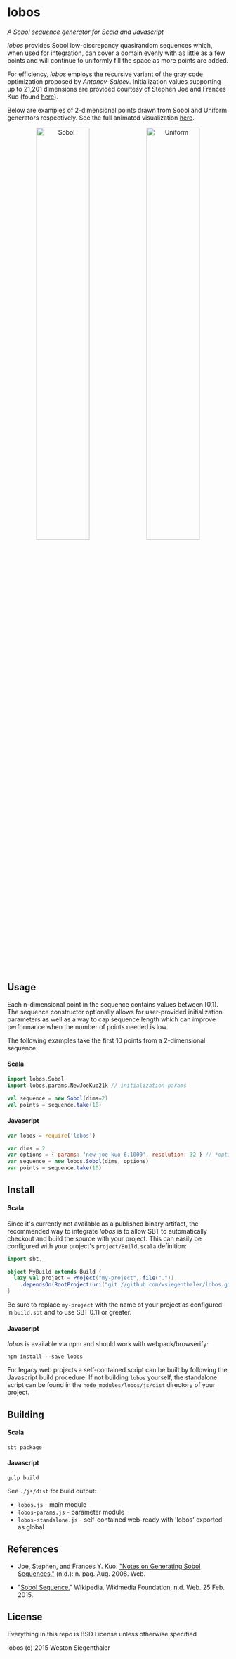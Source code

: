 # lobos
*A Sobol sequence generator for Scala and Javascript*

*lobos* provides Sobol low-discrepancy quasirandom sequences which, when used for integration, can cover a domain evenly with as little as a few points and will continue to uniformly fill the space as more points are added.

For efficiency, *lobos* employs the recursive variant of the gray code optimization proposed by *Antonov-Saleev*.  Initialization values supporting up to 21,201 dimensions are provided courtesy of Stephen Joe and Frances Kuo (found [here](http://web.maths.unsw.edu.au/~fkuo/sobol)).

Below are examples of 2-dimensional points drawn from Sobol and Uniform generators respectively. See the full animated visualization [here](http://wsiegenthaler.github.io/lobos/web-example.html).
<p align="center">
  <img src="http://wsiegenthaler.github.io/lobos/sobol.png" alt="Sobol" width="49%">
  <img src="http://wsiegenthaler.github.io/lobos/uniform.png" alt="Uniform" width="49%">
</p>


## Usage

Each n-dimensional point in the sequence contains values between [0,1).  The sequence constructor optionally allows for user-provided initialization parameters as well as a way to cap sequence length which can improve performance when the number of points needed is low.

The following examples take the first 10 points from a 2-dimensional sequence:

#### Scala
```scala
import lobos.Sobol
import lobos.params.NewJoeKuo21k // initialization params

val sequence = new Sobol(dims=2)
val points = sequence.take(10)
```

#### Javascript
```javascript
var lobos = require('lobos')

var dims = 2
var options = { params: 'new-joe-kuo-6.1000', resolution: 32 } // *optional*
var sequence = new lobos.Sobol(dims, options)
var points = sequence.take(10)
```


## Install

#### Scala
Since it's currently not available as a published binary artifact, the recommended way to integrate *lobos* is to allow SBT to automatically checkout and build the source with your project.  This can easily be configured with your project's ```project/Build.scala``` definition:

```scala
import sbt._

object MyBuild extends Build {
  lazy val project = Project("my-project", file("."))
    .dependsOn(RootProject(uri("git://github.com/wsiegenthaler/lobos.git")))
}
```
Be sure to replace ```my-project``` with the name of your project as configured in ```build.sbt``` and to use SBT 0.11 or greater.

#### Javascript
*lobos* is available via npm and should work with webpack/browserify:
```shell
npm install --save lobos
```

For legacy web projects a self-contained script can be built by following the Javascript build procedure. If not building `lobos` yourself, the standalone script can be found in the `node_modules/lobos/js/dist` directory of your project.


## Building

#### Scala
```shell
sbt package 
```

#### Javascript
```shell
gulp build
```

See `./js/dist` for build output:
* `lobos.js` - main module
* `lobos-params.js` - parameter module
* `lobos-standalone.js` - self-contained web-ready with 'lobos' exported as global


## References

* Joe, Stephen, and Frances Y. Kuo. ["Notes on Generating Sobol Sequences."](http://web.maths.unsw.edu.au/~fkuo/sobol/joe-kuo-notes.pdf) (n.d.): n. pag. Aug. 2008. Web.

* "[Sobol Sequence.](http://en.wikipedia.org/wiki/Sobol_sequence)" Wikipedia. Wikimedia Foundation, n.d. Web. 25 Feb. 2015.

## License

Everything in this repo is BSD License unless otherwise specified

lobos (c) 2015 Weston Siegenthaler
